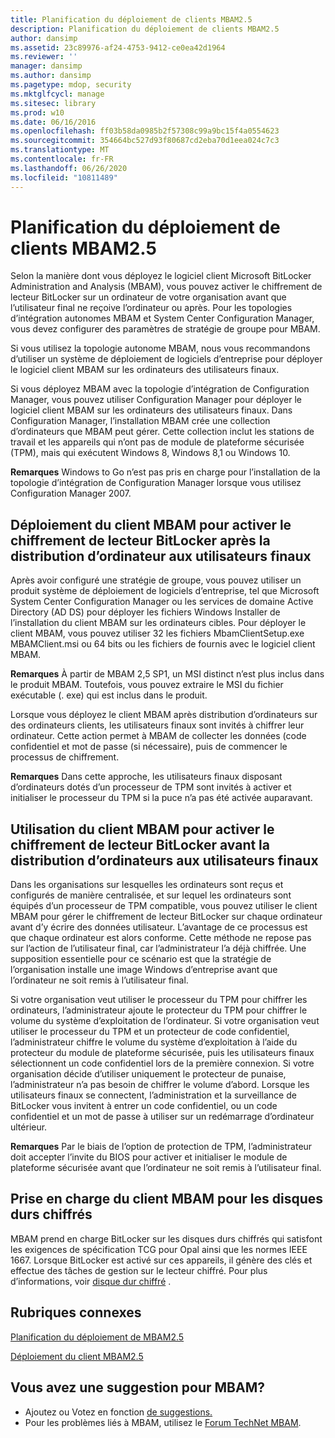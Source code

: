 ```yaml
---
title: Planification du déploiement de clients MBAM2.5
description: Planification du déploiement de clients MBAM2.5
author: dansimp
ms.assetid: 23c89976-af24-4753-9412-ce0ea42d1964
ms.reviewer: ''
manager: dansimp
ms.author: dansimp
ms.pagetype: mdop, security
ms.mktglfcycl: manage
ms.sitesec: library
ms.prod: w10
ms.date: 06/16/2016
ms.openlocfilehash: ff03b58da0985b2f57308c99a9bc15f4a0554623
ms.sourcegitcommit: 354664bc527d93f80687cd2eba70d1eea024c7c3
ms.translationtype: MT
ms.contentlocale: fr-FR
ms.lasthandoff: 06/26/2020
ms.locfileid: "10811489"
---
```

# Planification du déploiement de clients MBAM2.5


Selon la manière dont vous déployez le logiciel client Microsoft BitLocker Administration and Analysis (MBAM), vous pouvez activer le chiffrement de lecteur BitLocker sur un ordinateur de votre organisation avant que l’utilisateur final ne reçoive l’ordinateur ou après. Pour les topologies d’intégration autonomes MBAM et System Center Configuration Manager, vous devez configurer des paramètres de stratégie de groupe pour MBAM.

Si vous utilisez la topologie autonome MBAM, nous vous recommandons d’utiliser un système de déploiement de logiciels d’entreprise pour déployer le logiciel client MBAM sur les ordinateurs des utilisateurs finaux.

Si vous déployez MBAM avec la topologie d’intégration de Configuration Manager, vous pouvez utiliser Configuration Manager pour déployer le logiciel client MBAM sur les ordinateurs des utilisateurs finaux. Dans Configuration Manager, l’installation MBAM crée une collection d’ordinateurs que MBAM peut gérer. Cette collection inclut les stations de travail et les appareils qui n’ont pas de module de plateforme sécurisée (TPM), mais qui exécutent Windows 8, Windows 8,1 ou Windows 10.

**Remarques**  Windows to Go n’est pas pris en charge pour l’installation de la topologie d’intégration de Configuration Manager lorsque vous utilisez Configuration Manager 2007.

 

## Déploiement du client MBAM pour activer le chiffrement de lecteur BitLocker après la distribution d’ordinateur aux utilisateurs finaux


Après avoir configuré une stratégie de groupe, vous pouvez utiliser un produit système de déploiement de logiciels d’entreprise, tel que Microsoft System Center Configuration Manager ou les services de domaine Active Directory (AD DS) pour déployer les fichiers Windows Installer de l’installation du client MBAM sur les ordinateurs cibles. Pour déployer le client MBAM, vous pouvez utiliser 32 les fichiers MbamClientSetup.exe MBAMClient.msi ou 64 bits ou les fichiers de fournis avec le logiciel client MBAM.

**Remarques**  À partir de MBAM 2,5 SP1, un MSI distinct n’est plus inclus dans le produit MBAM. Toutefois, vous pouvez extraire le MSI du fichier exécutable (. exe) qui est inclus dans le produit.

 

Lorsque vous déployez le client MBAM après distribution d’ordinateurs sur des ordinateurs clients, les utilisateurs finaux sont invités à chiffrer leur ordinateur. Cette action permet à MBAM de collecter les données (code confidentiel et mot de passe (si nécessaire), puis de commencer le processus de chiffrement.

**Remarques**  Dans cette approche, les utilisateurs finaux disposant d’ordinateurs dotés d’un processeur de TPM sont invités à activer et initialiser le processeur du TPM si la puce n’a pas été activée auparavant.

 

## Utilisation du client MBAM pour activer le chiffrement de lecteur BitLocker avant la distribution d’ordinateurs aux utilisateurs finaux


Dans les organisations sur lesquelles les ordinateurs sont reçus et configurés de manière centralisée, et sur lequel les ordinateurs sont équipés d’un processeur de TPM compatible, vous pouvez utiliser le client MBAM pour gérer le chiffrement de lecteur BitLocker sur chaque ordinateur avant d’y écrire des données utilisateur. L’avantage de ce processus est que chaque ordinateur est alors conforme. Cette méthode ne repose pas sur l’action de l’utilisateur final, car l’administrateur l’a déjà chiffrée. Une supposition essentielle pour ce scénario est que la stratégie de l’organisation installe une image Windows d’entreprise avant que l’ordinateur ne soit remis à l’utilisateur final.

Si votre organisation veut utiliser le processeur du TPM pour chiffrer les ordinateurs, l’administrateur ajoute le protecteur du TPM pour chiffrer le volume du système d’exploitation de l’ordinateur. Si votre organisation veut utiliser le processeur du TPM et un protecteur de code confidentiel, l’administrateur chiffre le volume du système d’exploitation à l’aide du protecteur du module de plateforme sécurisée, puis les utilisateurs finaux sélectionnent un code confidentiel lors de la première connexion. Si votre organisation décide d’utiliser uniquement le protecteur de punaise, l’administrateur n’a pas besoin de chiffrer le volume d’abord. Lorsque les utilisateurs finaux se connectent, l’administration et la surveillance de BitLocker vous invitent à entrer un code confidentiel, ou un code confidentiel et un mot de passe à utiliser sur un redémarrage d’ordinateur ultérieur.

**Remarques**  Par le biais de l’option de protection de TPM, l’administrateur doit accepter l’invite du BIOS pour activer et initialiser le module de plateforme sécurisée avant que l’ordinateur ne soit remis à l’utilisateur final.

 

## Prise en charge du client MBAM pour les disques durs chiffrés


MBAM prend en charge BitLocker sur les disques durs chiffrés qui satisfont les exigences de spécification TCG pour Opal ainsi que les normes IEEE 1667. Lorsque BitLocker est activé sur ces appareils, il génère des clés et effectue des tâches de gestion sur le lecteur chiffré. Pour plus d’informations, voir [disque dur chiffré](https://technet.microsoft.com/library/hh831627.aspx) .


## Rubriques connexes


[Planification du déploiement de MBAM2.5](planning-to-deploy-mbam-25.md)

[Déploiement du client MBAM2.5](deploying-the-mbam-25-client.md)

 

 
## Vous avez une suggestion pour MBAM?
- Ajoutez ou Votez en fonction [de suggestions.](http://mbam.uservoice.com/forums/268571-microsoft-bitlocker-administration-and-monitoring) 
- Pour les problèmes liés à MBAM, utilisez le [Forum TechNet MBAM](https://social.technet.microsoft.com/Forums/home?forum=mdopmbam).




